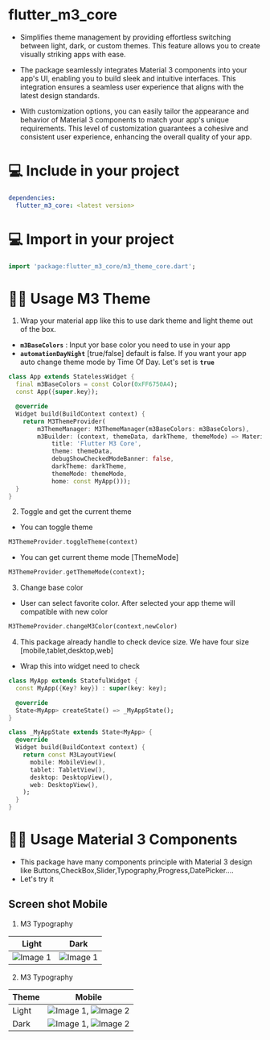 # flutter_m3_core

- Simplifies theme management by providing effortless switching between light, dark, or custom themes. This feature allows you to create visually striking apps with ease.

- The package seamlessly integrates Material 3 components into your app's UI, enabling you to build sleek and intuitive interfaces. This integration ensures a seamless user experience that aligns with the latest design standards.

- With customization options, you can easily tailor the appearance and behavior of Material 3 components to match your app's unique requirements. This level of customization guarantees a cohesive and consistent user experience, enhancing the overall quality of your app.

# 💻 Include in your project
``` yaml
dependencies:
  flutter_m3_core: <latest version>
```

# 💻 Import in your project
``` dart
import 'package:flutter_m3_core/m3_theme_core.dart';
```

# 👨‍💻 Usage M3 Theme

1. Wrap your material app like this to use dark theme and light theme out of the box.

- **```m3BaseColors```** : Input yor base color you need to use in your app
- **```automationDayNight```** [true/false] default is false. If you want your app auto change theme mode by Time Of Day. Let's set is **`true`**

```dart
class App extends StatelessWidget {
  final m3BaseColors = const Color(0xFF6750A4);
  const App({super.key});

  @override
  Widget build(BuildContext context) {
    return M3ThemeProvider(
        m3ThemeManager: M3ThemeManager(m3BaseColors: m3BaseColors),
        m3Builder: (context, themeData, darkTheme, themeMode) => MaterialApp(
            title: 'Flutter M3 Core',
            theme: themeData,
            debugShowCheckedModeBanner: false,
            darkTheme: darkTheme,
            themeMode: themeMode,
            home: const MyApp()));
  }
}
```
2. Toggle and get the current theme

- You can toggle theme 
```dart
M3ThemeProvider.toggleTheme(context)
```

- You can get current theme mode [ThemeMode]
```dart
M3ThemeProvider.getThemeMode(context);
```

3. Change base color

- User can select favorite color. After selected your app theme will compatible with new color


```dart
M3ThemeProvider.changeM3Color(context,newColor)
```

4. This package already handle to check device size. We have four size [mobile,tablet,desktop,web]
-  Wrap this into widget need to check
```dart
class MyApp extends StatefulWidget {
  const MyApp({Key? key}) : super(key: key);

  @override
  State<MyApp> createState() => _MyAppState();
}

class _MyAppState extends State<MyApp> {
  @override
  Widget build(BuildContext context) {
    return const M3LayoutView(
      mobile: MobileView(),
      tablet: TabletView(),
      desktop: DesktopView(),
      web: DesktopView(),
    );
  }
}
```

# 👨‍💻 Usage Material 3 Components
- This package have many components principle with Material 3 design like Buttons,CheckBox,Slider,Typography,Progress,DatePicker....
- Let's try it


## Screen shot Mobile

1. M3 Typography


| Light | Dark |
|-------|--------|
| ![Image 1](https://github.com/quocbao238/flutter_m3_core/blob/main/images/mobile/m3_Typography.png)  | ![Image 1](https://github.com/quocbao238/flutter_m3_core/blob/main/images/mobile/m3_Typography_dark.png) |


2. M3 Typography


| Theme | Mobile |
|-------|--------|
| Light | ![Image 1](https://github.com/quocbao238/flutter_m3_core/blob/main/images/mobile/m3_Typography.png), ![Image 2](path/to/light_image_2.png) |
| Dark  | ![Image 1](https://github.com/quocbao238/flutter_m3_core/blob/main/images/mobile/m3_Typography_dark.png), ![Image 2](path/to/dark_image_2.png) |






 
